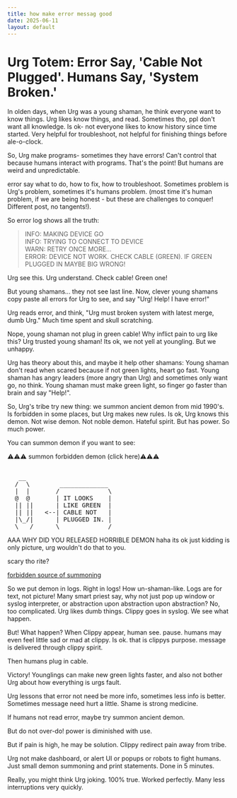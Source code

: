 ```yaml
---
title: how make error messag good
date: 2025-06-11
layout: default
---
```

# Urg Totem: Error Say, 'Cable Not Plugged'. Humans Say, 'System Broken.'

In olden days, when Urg was a young shaman, he think everyone want to know things.
Urg likes know things, and read. Sometimes tho, ppl don't want all knowledge.
Is ok- not everyone likes to know history since time started. Very helpful
for troubleshoot, not helpful for finishing things before ale-o-clock.

So, Urg make programs- sometimes they have errors! Can't control that because
humans interact with programs. That's the point! But humans are weird and
unpredictable.

error say what to do, how to fix, how to troubleshoot. Sometimes
problem is Urg's problem, sometimes it's humans problem. (most time it's
human problem, if we are being honest - but these are challenges to conquer!
Different post, no tangents!).

So error log shows all the truth:

> INFO: MAKING DEVICE GO  
> INFO: TRYING TO CONNECT TO DEVICE  
> WARN: RETRY ONCE MORE...  
> ERROR: DEVICE NOT WORK. CHECK CABLE (GREEN). IF GREEN PLUGGED IN MAYBE BIG WRONG!

Urg see this. Urg understand. Check cable! Green one!

But young shamans... they not see last line. Now, clever young shamans 
copy paste all errors for Urg to see, and say "Urg! Help! I have error!"

Urg reads error, and think, "Urg must broken system with latest merge, dumb Urg."
Much time spent and skull scratching.

Nope, young shaman not plug in green cable! Why inflict pain to urg like this?
Urg trusted young shaman! Its ok, we not yell at youngling. But we unhappy.

Urg has theory about this, and maybe it help other shamans:
Young shaman don't read when scared because if not green lights, heart go fast.
Young shaman has angry leaders (more angry than Urg) and sometimes only want go,
no think. Young shaman must make green light, so finger go faster than brain and say "Help!".

So, Urg's tribe try new thing: we summon ancient demon from mid 1990's.  
Is forbidden in some places, but Urg makes new rules. Is ok, Urg knows this demon.
Not wise demon. Not noble demon. Hateful spirit. But has power. So much power.

You can summon demon if you want to see:

<div class="clippy-summon" onclick="document.getElementById('clippy-art').style.display = (document.getElementById('clippy-art').style.display === 'block') ? 'none' : 'block';">
⚠️⚠️⚠️ summon forbidden demon (click here)⚠️⚠️⚠️
</div>
<div id="clippy-art" class="clippy-art">
<pre class="clippy-wiggle"> 
   __                
  /  \        _____________   
  |  |       /             \  
  @  @       | IT LOOKS    |  
  || ||      | LIKE GREEN  |  
  || ||   <--| CABLE NOT   |  
  |\_/|      | PLUGGED IN. |    
  \___/      \_____________/  
</pre>

AAA WHY DID YOU RELEASED HORRIBLE DEMON
haha its ok just kidding is only picture,
urg wouldn't do that to you.

scary tho rite?

<a href="https://github.com/gbigwood/Clippo" target="new">forbidden source of summoning</a>
</div>

So we put demon in logs. Right in logs! How un-shaman-like. Logs are for text,
not picture! Many smart priest say, why not just pop up window or syslog interpreter,
or abstraction upon abstraction upon abstraction? No, too complicated. Urg likes 
dumb things. Clippy goes in syslog. We see what happen.

But! What happen? When Clippy appear, human see. pause. 
humans may even feel little sad or mad at clippy. Is ok. that is clippys purpose.
message is delivered through clippy spirit.

Then humans plug in cable.

Victory! Younglings can make new green lights faster, and also not bother Urg
about how everything is urgs fault.

Urg lessons that error not need be more info, sometimes less info is better.
Sometimes message need hurt a little. Shame is strong medicine.

If humans not read error, maybe try summon ancient demon.

But do not over-do! power is diminished with use.

But if pain is high, he may be solution. Clippy redirect pain away from 
tribe.

Urg not make dashboard, or alert UI or popups or robots to fight humans.
Just small demon summoning and print statements. Done in 5 minutes.

Really, you might think Urg joking. 100% true. Worked perfectly. Many less 
interruptions very quickly.

